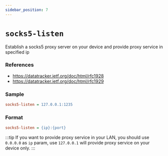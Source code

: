 ```yaml
---
sidebar_position: 7
---
```


# `socks5-listen`

Establish a socks5 proxy server on your device and provide proxy service in specified ip

### References

- https://datatracker.ietf.org/doc/html/rfc1928
- https://datatracker.ietf.org/doc/html/rfc1929

### Sample

```ini
socks5-listen = 127.0.0.1:1235
```

### Format

```ini
socks5-listen = {ip}:{port}
```

:::tip
If you want to provide proxy service in your LAN, you should use `0.0.0.0` as `ip` param, use `127.0.0.1` will provide proxy service on your device only.
:::